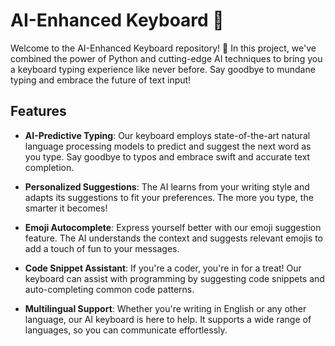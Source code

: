 # AI-Enhanced Keyboard 🚀

Welcome to the AI-Enhanced Keyboard repository! 🎉 In this project, we've combined the power of Python and cutting-edge AI techniques to bring you a keyboard typing experience like never before. Say goodbye to mundane typing and embrace the future of text input!

## Features

- **AI-Predictive Typing**: Our keyboard employs state-of-the-art natural language processing models to predict and suggest the next word as you type. Say goodbye to typos and embrace swift and accurate text completion.

- **Personalized Suggestions**: The AI learns from your writing style and adapts its suggestions to fit your preferences. The more you type, the smarter it becomes!

- **Emoji Autocomplete**: Express yourself better with our emoji suggestion feature. The AI understands the context and suggests relevant emojis to add a touch of fun to your messages.

- **Code Snippet Assistant**: If you're a coder, you're in for a treat! Our keyboard can assist with programming by suggesting code snippets and auto-completing common code patterns.

- **Multilingual Support**: Whether you're writing in English or any other language, our AI keyboard is here to help. It supports a wide range of languages, so you can communicate effortlessly.
